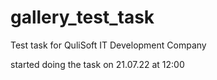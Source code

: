 # gallery_test_task

Test task for QuliSoft IT Development Company


started doing the task on 21.07.22 at 12:00